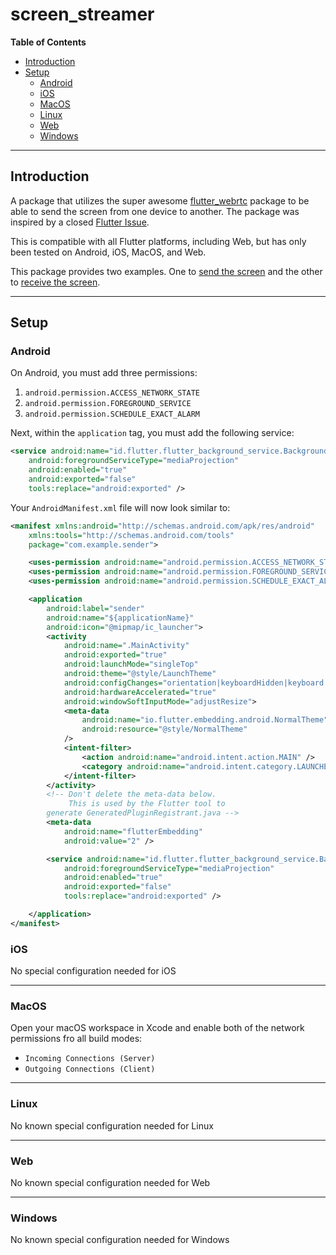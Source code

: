 # screen_streamer

<!-- START doctoc generated TOC please keep comment here to allow auto update -->
<!-- DON'T EDIT THIS SECTION, INSTEAD RE-RUN doctoc TO UPDATE -->
**Table of Contents**

- [Introduction](#introduction)
- [Setup](#setup)
  - [Android](#android)
  - [iOS](#ios)
  - [MacOS](#macos)
  - [Linux](#linux)
  - [Web](#web)
  - [Windows](#windows)

<!-- END doctoc generated TOC please keep comment here to allow auto update -->

---

## Introduction

A package that utilizes the super awesome [flutter_webrtc](https://pub.dev/packages/flutter_webrtc) package to be able to send the screen from one device to another.  The package was inspired by a closed [Flutter Issue](https://github.com/flutter/flutter/issues/81653).

This is compatible with all Flutter platforms, including Web, but has only been tested on Android, iOS, MacOS, and Web.

This package provides two examples.  One to [send the screen](examples/sender/) and the other to [receive the screen](examples/receiver/).


---

## Setup

### Android

On Android, you must add three permissions:

1. `android.permission.ACCESS_NETWORK_STATE`
1. `android.permission.FOREGROUND_SERVICE`
1. `android.permission.SCHEDULE_EXACT_ALARM`

Next, within the `application` tag, you must add the following service:

```xml
<service android:name="id.flutter.flutter_background_service.BackgroundService"
    android:foregroundServiceType="mediaProjection"
    android:enabled="true"
    android:exported="false"
    tools:replace="android:exported" />
```

Your `AndroidManifest.xml` file will now look similar to:

```xml
<manifest xmlns:android="http://schemas.android.com/apk/res/android"
    xmlns:tools="http://schemas.android.com/tools"
    package="com.example.sender">

    <uses-permission android:name="android.permission.ACCESS_NETWORK_STATE" />
    <uses-permission android:name="android.permission.FOREGROUND_SERVICE" />
    <uses-permission android:name="android.permission.SCHEDULE_EXACT_ALARM" />

    <application
        android:label="sender"
        android:name="${applicationName}"
        android:icon="@mipmap/ic_launcher">
        <activity
            android:name=".MainActivity"
            android:exported="true"
            android:launchMode="singleTop"
            android:theme="@style/LaunchTheme"
            android:configChanges="orientation|keyboardHidden|keyboard|screenSize|smallestScreenSize|locale|layoutDirection|fontScale|screenLayout|density|uiMode"
            android:hardwareAccelerated="true"
            android:windowSoftInputMode="adjustResize">
            <meta-data
                android:name="io.flutter.embedding.android.NormalTheme"
                android:resource="@style/NormalTheme"
            />
            <intent-filter>
                <action android:name="android.intent.action.MAIN" />
                <category android:name="android.intent.category.LAUNCHER" />
            </intent-filter>
        </activity>
        <!-- Don't delete the meta-data below.
             This is used by the Flutter tool to
        generate GeneratedPluginRegistrant.java -->
        <meta-data
            android:name="flutterEmbedding"
            android:value="2" />

        <service android:name="id.flutter.flutter_background_service.BackgroundService"
            android:foregroundServiceType="mediaProjection"
            android:enabled="true"
            android:exported="false"
            tools:replace="android:exported" />

    </application>
</manifest>
```


### iOS

No special configuration needed for iOS


---

### MacOS

Open your macOS workspace in Xcode and enable both of the network permissions fro all build modes:

* `Incoming Connections (Server)`
* `Outgoing Connections (Client)`


---

### Linux

No known special configuration needed for Linux

---

### Web

No known special configuration needed for Web

---

### Windows

No known special configuration needed for Windows
